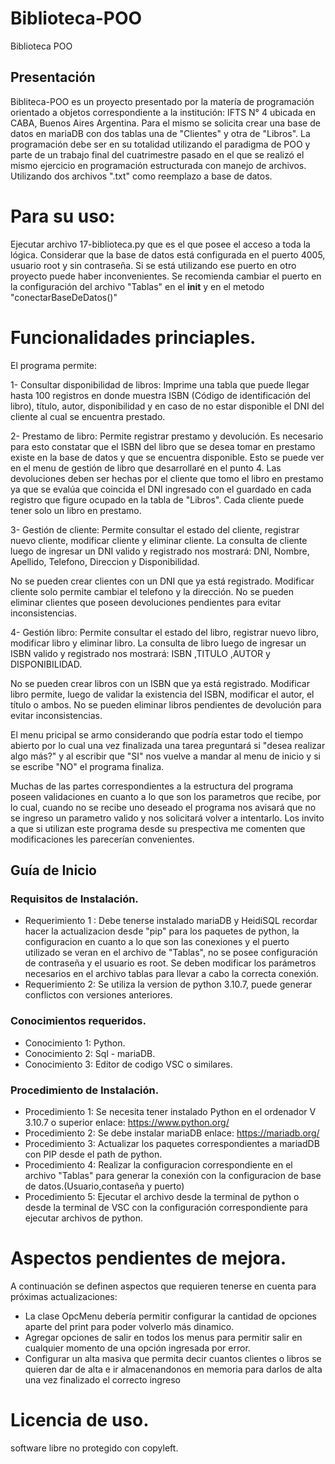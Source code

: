 # Biblioteca-POO
Biblioteca POO

## Presentación
Bibliteca-POO es un proyecto presentado por la matería de programación orientado a objetos correspondiente a la institución: IFTS N° 4 ubicada en CABA, Buenos Aires Argentina.
Para el mismo se solicita crear una base de datos en mariaDB con dos tablas una de "Clientes" y otra de "Libros".
La programación debe ser en su totalidad utilizando el paradigma de POO y parte de un trabajo final del cuatrimestre pasado en el que se realizó el mismo ejercicio en programación estructurada con manejo de archivos. Utilizando dos archivos ".txt" como reemplazo  a base de datos.

# Para su uso:
Ejecutar archivo 17-biblioteca.py que es el que posee el acceso a toda la lógica.
Considerar que la base de datos está configurada en el puerto 4005, usuario root y sin contraseña. Si se está utilizando ese puerto en otro proyecto puede haber inconvenientes. Se recomienda cambiar el puerto en la configuración del archivo "Tablas" en el __init__ y en el metodo "conectarBaseDeDatos()"

# Funcionalidades princiaples.
El programa permite:

1- Consultar disponibilidad de libros: Imprime una tabla que puede llegar hasta 100 registros en donde muestra ISBN (Código de identificación del libro), título, autor, disponibilidad y en caso de no estar disponible el DNI del cliente al cual se encuentra prestado.

2- Prestamo de libro: Permite registrar prestamo y devolución. Es necesario para esto constatar que el ISBN del libro que se desea tomar en prestamo existe en la base de datos y que se encuentra disponible. Esto se puede ver en el menu de gestión de libro que desarrollaré en el punto 4. Las devoluciones deben ser hechas por el cliente que tomo el libro en prestamo ya que se evalúa que coincida el DNI ingresado con el guardado en cada registro que figure ocupado en la tabla de "Libros".
Cada cliente puede tener solo un libro en prestamo.

3- Gestión de cliente: Permite consultar el estado del cliente, registrar nuevo cliente, modificar cliente y eliminar cliente.
La consulta de cliente luego de ingresar un DNI valido y registrado nos mostrará: DNI, Nombre, Apellido, Telefono, Direccion y Disponibilidad.
                      
No se pueden crear clientes con un DNI que ya está registrado.
Modificar cliente solo permite cambiar el telefono y la dirección.
No se pueden eliminar clientes que poseen devoluciones pendientes para evitar inconsistencias.
  
4- Gestión libro: Permite consultar el estado del libro, registrar nuevo libro, modificar libro y eliminar libro.
La consulta de libro luego de ingresar un ISBN valido y registrado nos mostrará: ISBN ,TITULO ,AUTOR y DISPONIBILIDAD.

No se pueden crear libros con un ISBN que ya está registrado.
Modificar libro permite, luego de validar la existencia del ISBN, modificar el autor, el título o ambos.
No se pueden eliminar libros pendientes de devolución para evitar inconsistencias.

El menu pricipal se armo considerando que podría estar todo el tiempo abierto por lo cual una vez finalizada una tarea preguntará si "desea realizar algo más?" y al escribir que "SI" nos vuelve a mandar al menu de inicio y si se escribe "NO" el programa finaliza.
  
Muchas de las partes correspondientes a la estructura del programa poseen validaciones en cuanto a lo que son los parametros que recibe, por lo cual, cuando no se recibe uno deseado el programa nos avisará que no se ingreso un parametro valido y nos solicitará volver a intentarlo. Los invito a que si utilizan este programa desde su prespectiva me comenten que modificaciones les parecerían convenientes.


## Guía de Inicio
### Requisitos de Instalación.
- Requerimiento 1 : Debe tenerse instalado mariaDB y HeidiSQL recordar hacer la actualizacion desde "pip" para los paquetes de python, la configuracion en cuanto a lo que son las conexiones y el puerto utilizado se veran en el archivo de "Tablas", no se posee configuración de contraseña y el usuario es root. Se deben modificar los parámetros necesarios en el archivo tablas para llevar a cabo la correcta conexión.
- Requerimiento 2: Se utiliza la version de python 3.10.7, puede generar conflictos con versiones anteriores.

### Conocimientos requeridos.
- Conocimiento 1: Python.
- Conocimiento 2: Sql - mariaDB.
- Conocimiento 3: Editor de codigo VSC o similares.

### Procedimiento de Instalación.
- Procedimiento 1: Se necesita tener instalado Python en el ordenador V 3.10.7 o superior enlace: https://www.python.org/
- Procedimiento 2: Se debe instalar mariaDB enlace: https://mariadb.org/
- Procedimiento 3: Actualizar los paquetes correspondientes a mariadDB con PIP desde el path de python.
- Procedimiento 4: Realizar la configuracion correspondiente en el archivo "Tablas" para generar la conexión con la configuracion de base de datos.(Usuario,contaseña y puerto)
- Procedimiento 5: Ejecutar el archivo desde la terminal de python o desde la terminal de VSC con la configuración correspondiente para ejecutar archivos de python.


# Aspectos pendientes de mejora.
A continuación se definen aspectos que requieren tenerse en cuenta para próximas actualizaciones:
  - La clase OpcMenu debería permitir configurar la cantidad de opciones aparte del print para poder volverlo más dinamico.
  - Agregar opciones de salir en todos los menus para permitir salir en cualquier momento de una opción ingresada por error.
  - Configurar un alta masiva que permita decir cuantos clientes o libros se quieren dar de alta e ir almacenandonos en memoria para darlos de alta una vez finalizado el correcto ingreso
  
# Licencia de uso.
software libre no protegido con copyleft.

